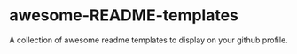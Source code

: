# awesome-README-templates
A collection of awesome readme templates to display on your github profile.
